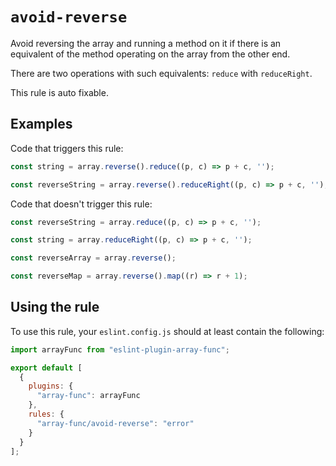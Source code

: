 # `avoid-reverse`

Avoid reversing the array and running a method on it if there is an equivalent
of the method operating on the array from the other end.

There are two operations with such equivalents: `reduce` with `reduceRight`.

This rule is auto fixable.

## Examples

Code that triggers this rule:

```js
const string = array.reverse().reduce((p, c) => p + c, '');

const reverseString = array.reverse().reduceRight((p, c) => p + c, '');
```

Code that doesn't trigger this rule:

```js
const reverseString = array.reduce((p, c) => p + c, '');

const string = array.reduceRight((p, c) => p + c, '');

const reverseArray = array.reverse();

const reverseMap = array.reverse().map((r) => r + 1);
```

## Using the rule

To use this rule, your `eslint.config.js` should at least contain the following:

```js
import arrayFunc from "eslint-plugin-array-func";

export default [
  {
    plugins: {
      "array-func": arrayFunc
    },
    rules: {
      "array-func/avoid-reverse": "error"
    }
  }
];
```
